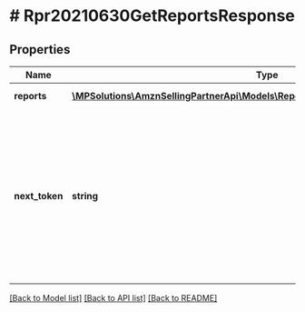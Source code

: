 # # Rpr20210630GetReportsResponse

## Properties

Name | Type | Description | Notes
------------ | ------------- | ------------- | -------------
**reports** | [**\MPSolutions\AmznSellingPartnerApi\Models\Reports20210630\Rpr20210630Report[]**](Rpr20210630Report.md) | A list of reports. |
**next_token** | **string** | Returned when the number of results exceeds pageSize. To get the next page of results, call getReports with this token as the only parameter. | [optional]

[[Back to Model list]](../../README.md#models) [[Back to API list]](../../README.md#endpoints) [[Back to README]](../../README.md)
